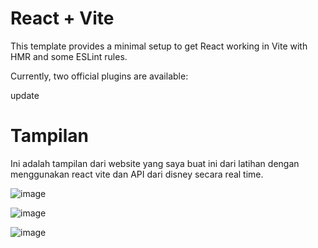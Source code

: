 # React + Vite

This template provides a minimal setup to get React working in Vite with HMR and some ESLint rules.

Currently, two official plugins are available:

update

# Tampilan
Ini adalah tampilan dari website yang saya buat ini dari latihan dengan menggunakan react vite dan API dari disney secara real time.

![image](https://github.com/user-attachments/assets/36fa64ef-4e32-446c-a073-37dfccf58661)

![image](https://github.com/user-attachments/assets/0fe77a21-0057-45b8-8232-17f9c0744977)

![image](https://github.com/user-attachments/assets/40abd8a7-ac78-4ddb-bb3f-7b470dd23ee3)

